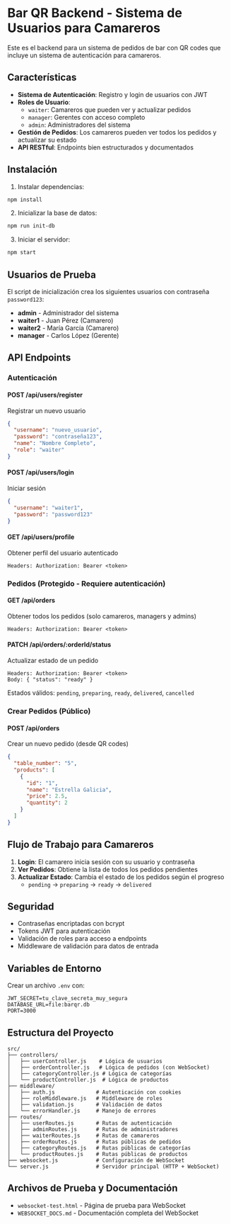 # Bar QR Backend - Sistema de Usuarios para Camareros

Este es el backend para un sistema de pedidos de bar con QR codes que incluye un sistema de autenticación para camareros.

## Características

- **Sistema de Autenticación**: Registro y login de usuarios con JWT
- **Roles de Usuario**: 
  - `waiter`: Camareros que pueden ver y actualizar pedidos
  - `manager`: Gerentes con acceso completo
  - `admin`: Administradores del sistema
- **Gestión de Pedidos**: Los camareros pueden ver todos los pedidos y actualizar su estado
- **API RESTful**: Endpoints bien estructurados y documentados

## Instalación

1. Instalar dependencias:
```bash
npm install
```

2. Inicializar la base de datos:
```bash
npm run init-db
```

3. Iniciar el servidor:
```bash
npm start
```

## Usuarios de Prueba

El script de inicialización crea los siguientes usuarios con contraseña `password123`:

- **admin** - Administrador del sistema
- **waiter1** - Juan Pérez (Camarero)
- **waiter2** - María García (Camarero)
- **manager** - Carlos López (Gerente)

## API Endpoints

### Autenticación

#### POST /api/users/register
Registrar un nuevo usuario
```json
{
  "username": "nuevo_usuario",
  "password": "contraseña123",
  "name": "Nombre Completo",
  "role": "waiter"
}
```

#### POST /api/users/login
Iniciar sesión
```json
{
  "username": "waiter1",
  "password": "password123"
}
```

#### GET /api/users/profile
Obtener perfil del usuario autenticado
```
Headers: Authorization: Bearer <token>
```

### Pedidos (Protegido - Requiere autenticación)

#### GET /api/orders
Obtener todos los pedidos (solo camareros, managers y admins)
```
Headers: Authorization: Bearer <token>
```

#### PATCH /api/orders/:orderId/status
Actualizar estado de un pedido
```
Headers: Authorization: Bearer <token>
Body: { "status": "ready" }
```

Estados válidos: `pending`, `preparing`, `ready`, `delivered`, `cancelled`

### Crear Pedidos (Público)

#### POST /api/orders
Crear un nuevo pedido (desde QR codes)
```json
{
  "table_number": "5",
  "products": [
    {
      "id": "1",
      "name": "Estrella Galicia",
      "price": 2.5,
      "quantity": 2
    }
  ]
}
```

## Flujo de Trabajo para Camareros

1. **Login**: El camarero inicia sesión con su usuario y contraseña
2. **Ver Pedidos**: Obtiene la lista de todos los pedidos pendientes
3. **Actualizar Estado**: Cambia el estado de los pedidos según el progreso
   - `pending` → `preparing` → `ready` → `delivered`

## Seguridad

- Contraseñas encriptadas con bcrypt
- Tokens JWT para autenticación
- Validación de roles para acceso a endpoints
- Middleware de validación para datos de entrada

## Variables de Entorno

Crear un archivo `.env` con:
```
JWT_SECRET=tu_clave_secreta_muy_segura
DATABASE_URL=file:barqr.db
PORT=3000
```

## Estructura del Proyecto

```
src/
├── controllers/
│   ├── userController.js    # Lógica de usuarios
│   ├── orderController.js   # Lógica de pedidos (con WebSocket)
│   ├── categoryController.js # Lógica de categorías
│   └── productController.js  # Lógica de productos
├── middleware/
│   ├── auth.js             # Autenticación con cookies
│   ├── roleMiddleware.js   # Middleware de roles
│   ├── validation.js       # Validación de datos
│   └── errorHandler.js     # Manejo de errores
├── routes/
│   ├── userRoutes.js       # Rutas de autenticación
│   ├── adminRoutes.js      # Rutas de administradores
│   ├── waiterRoutes.js     # Rutas de camareros
│   ├── orderRoutes.js      # Rutas públicas de pedidos
│   ├── categoryRoutes.js   # Rutas públicas de categorías
│   └── productRoutes.js    # Rutas públicas de productos
├── websocket.js            # Configuración de WebSocket
└── server.js               # Servidor principal (HTTP + WebSocket)
```

## Archivos de Prueba y Documentación

- `websocket-test.html` - Página de prueba para WebSocket
- `WEBSOCKET_DOCS.md` - Documentación completa del WebSocket 